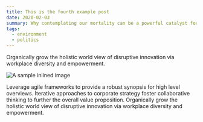 ```yaml
---
title: This is the fourth example post
date: 2020-02-03
summary: Why contemplating our mortality can be a powerful catalyst for change
tags:
  - environment
  - politics
---
```

Organically grow the holistic world view of disruptive innovation via workplace diversity and empowerment.

![A sample inlined image](https://source.unsplash.com/random/600x400)

Leverage agile frameworks to provide a robust synopsis for high level overviews. Iterative approaches to corporate strategy foster collaborative thinking to further the overall value proposition. Organically grow the holistic world view of disruptive innovation via workplace diversity and empowerment.
